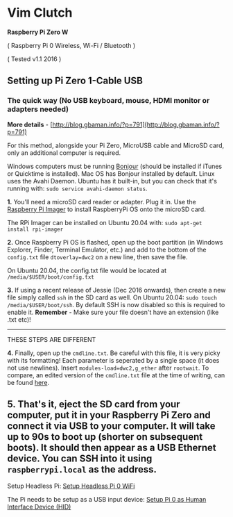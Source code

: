 # Vim Clutch

**Raspberry Pi Zero W**

( Raspberry Pi 0 Wireless, Wi-Fi / Bluetooth )

( Tested v1.1 2016 )

## Setting up Pi Zero 1-Cable USB
### The quick way (No USB keyboard, mouse, HDMI monitor or adapters needed)    

**More details** - [http://blog.gbaman.info/?p=791](http://blog.gbaman.info/?p=791)     
    
For this method, alongside your Pi Zero, MicroUSB cable and MicroSD card, only an additional computer is required.

Windows computers must be running [Bonjour](https://support.apple.com/kb/DL999) (should be installed if iTunes or Quicktime is installed). Mac OS has Bonjour installed by default. Linux uses the Avahi Daemon. Ubuntu has it built-in, but you can check that it's running with: `sudo service avahi-daemon status`.

**1.** You'll need a microSD card reader or adapter. Plug it in. Use the [Raspberry Pi Imager](https://www.raspberrypi.org/software/) to install RaspberryPi OS onto the microSD card.

The RPi Imager can be installed on Ubuntu 20.04 with:
`sudo apt-get install rpi-imager`

**2.** Once Raspberry Pi OS is flashed, open up the boot partition (in Windows Explorer, Finder, Terminal Emulator, etc.) and add to the bottom of the `config.txt` file `dtoverlay=dwc2` on a new line, then save the file. 

On Ubuntu 20.04, the config.txt file would be located at `/media/$USER/boot/config.txt`

**3.** If using a recent release of Jessie (Dec 2016 onwards), then create a new file simply called `ssh` in the SD card as well. On Ubuntu 20.04: `sudo touch /media/$USER/boot/ssh`. By default SSH is now disabled so this is required to enable it. **Remember** - Make sure your file doesn't have an extension (like .txt etc)!    

---
THESE STEPS ARE DIFFERENT

**4.** Finally, open up the `cmdline.txt`. Be careful with this file, it is very picky with its formatting! Each parameter is seperated by a single space (it does not use newlines). Insert `modules-load=dwc2,g_ether` after `rootwait`. To compare, an edited version of the `cmdline.txt` file at the time of writing, can be found [here](http://pastebin.com/WygSaptQ).    

**5.** That's it, eject the SD card from your computer, put it in your Raspberry Pi Zero and connect it via USB to your computer. It will take up to 90s to boot up (shorter on subsequent boots). It should then appear as a USB Ethernet device. You can SSH into it using `raspberrypi.local` as the address.  
---

Setup Headless Pi:
[Setup Headless Pi 0 WiFi](https://desertbot.io/blog/setup-pi-zero-w-headless-wifi)

The Pi needs to be setup as a USB input device:
[Setup Pi 0 as Human Interface Device (HID)](https://gndtovcc.home.blog/2020/04/17/turn-your-raspberry-pi-zero-into-a-usb-keyboard-hid/comment-page-1/?unapproved=2111&moderation-hash=a6db68e6d3caa5708e7279ef30ac555a#comment-2111)

